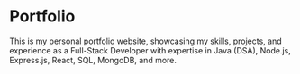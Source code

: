 # Portfolio
This is my personal portfolio website, showcasing my skills, projects, and experience as a Full-Stack Developer with expertise in Java (DSA), Node.js, Express.js, React, SQL, MongoDB, and more.
